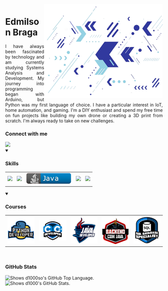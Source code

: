 <img align="right" alt="Developer vector created by storyset - www.freepik.com" height="300" src="https://github.com/d1000so/d1000so/blob/main/fundo-git.png">
<h1>
	<span>Edmilson Braga</span>
</h1>
	<p align="justify">I have always been fascinated by technology and am currently studying Systems Analysis and Development. My journey into programming began with Arduino, but Python 		was my first language of choice. I have a particular interest in IoT, home automation, and gaming. I'm a DIY enthusiast and spend my free time on fun projects like building my own 		drone or creating a 3D print from scratch. I'm always ready to take on new challenges.
  </p>
<h3 align="left">Connect with me</h3>
  <a href="https://www.linkedin.com/in/edmilson-braga-9b19aa255/" target="_blank">
    <img src="https://img.shields.io/static/v1?message=LINKEDIN&logo=linkedin&labelColor=5c5c5c&color=1182c3&logoColor=white&label=%20&style=plastic" width="140">
  </a>
<br>
<details open>
  <summary>
    <h3 align="left">Skills</h3>
  </summary>
  <table>
    <tr>
      <td>
        <img src="https://img.shields.io/static/v1?message=Python&logo=python&labelColor=5c5c5c&color=1182c3&logoColor=white&label=%20&style=plastic" width="140">
      </td>
      <td>
          <img src="https://img.shields.io/static/v1?message=C  C%2b%2b&logo=cplusplus&labelColor=5c5c5c&color=1182c3&logoColor=white&label=%20&style=plastic" width="140">
	  </td>
      	<td>
	<img src="https://github.com/d1000so/d1000so/blob/main/java__2.png" width=145>
        </td>
        <td>
          <img src="https://img.shields.io/static/v1?message=GitHub&logo=github&labelColor=5c5c5c&color=1182c3&logoColor=white&label=%20&style=plastic" width="140">
        </td>
        <td>
          <img src="https://img.shields.io/static/v1?message=MySQL&logo=MySQL&labelColor=5c5c5c&color=1182c3&logoColor=white&label=%20&style=plastic" width="140">
        </td>
      </tr>
    </table>
</details>
<details open>
  <summary>
    <h3 align="left">Courses</h3>
  </summary>
    <table>
      <tr>
        <td align="center">
					<a href="https://web.dio.me/track/04e5f7bf-e6a2-49f5-8f53-8de2237cae18">
          	<img src="https://github.com/d1000so/d1000so/blob/main/python.png" width="140">
					</a>
        </td>
        <td align="center">
					<a href="https://web.dio.me/track/d18ec220-f4f3-49db-b01b-50b698e4da5d">
          	<img src="https://github.com/d1000so/d1000so/blob/main/c.png" width="140">
					</a>
        </td>
        <td align="center">
					<a href="https://web.dio.me/track/81c4cf08-5cef-43f6-a579-1e0158bd9da6">
          	<img src="https://github.com/d1000so/d1000so/blob/main/java.png" width="140">
					</a>
        </td>
        <td align="center">
					<a href="https://www.dio.me/certificate/A8FFBA74/share">
          	<img src="https://github.com/d1000so/d1000so/blob/main/back.png" width="140">
					</a>
        </td>
        <td align="center">
					<a href="https://web.dio.me/track/1a5a10ed-417c-4fef-8531-2097ff072817">
          	<img src="https://github.com/d1000so/d1000so/blob/main/sql.png" width="140">
					</a>
        </td>
      </tr>
    </table>
</details>
<br>
<h3 align="left">GitHub Stats</h3>
<picture>
  <source media="(prefers-color-scheme: dark)" srcset="https://github-readme-stats-git-masterrstaa-rickstaa.vercel.app/api/top-langs/?username=d1000so&layout=compact&theme=dark">
  <img alt="Shows d1000so's GitHub Top Language." src="https://github-readme-stats-git-masterrstaa-rickstaa.vercel.app/api/top-langs/?username=d1000so&layout=compact&theme=default">
</picture>
<br>
<picture>
  <source media="(prefers-color-scheme: dark)" srcset="https://github-readme-stats-git-masterrstaa-rickstaa.vercel.app/api?username=d1000so&layout=compact&theme=dark">
  <img alt="Shows d1000's GitHub Stats." src="https://github-readme-stats-git-masterrstaa-rickstaa.vercel.app/api?username=d1000so&layout=compact&theme=default">
</picture>
